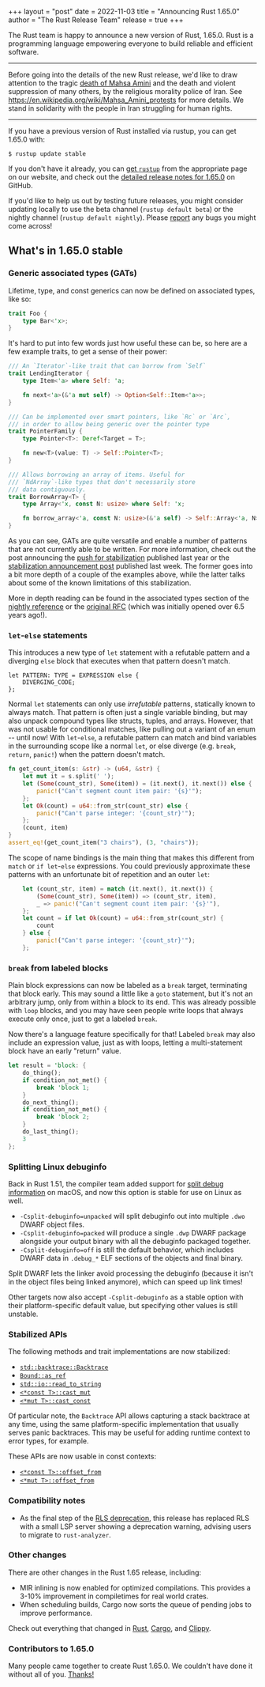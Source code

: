 +++
layout = "post"
date = 2022-11-03
title = "Announcing Rust 1.65.0"
author = "The Rust Release Team"
release = true
+++

The Rust team is happy to announce a new version of Rust, 1.65.0. Rust is a
programming language empowering everyone to build reliable and efficient
software.

---

Before going into the details of the new Rust release, we'd like to draw
attention to the tragic [death of Mahsa
Amini](https://en.wikipedia.org/wiki/Death_of_Mahsa_Amini) and the death and
violent suppression of many others, by the religious morality police of Iran.
See <https://en.wikipedia.org/wiki/Mahsa_Amini_protests> for more details. We
stand in solidarity with the people in Iran struggling for human rights.

---

If you have a previous version of Rust installed via rustup, you can get 1.65.0
with:

```console
$ rustup update stable
```

If you don't have it already, you can [get
`rustup`](https://www.rust-lang.org/install.html) from the appropriate page on
our website, and check out the [detailed release notes for
1.65.0](https://github.com/rust-lang/rust/blob/stable/RELEASES.md#version-1650-2022-11-03)
on GitHub.

If you'd like to help us out by testing future releases, you might consider
updating locally to use the beta channel (`rustup default beta`) or the nightly
channel (`rustup default nightly`). Please
[report](https://github.com/rust-lang/rust/issues/new/choose) any bugs you
might come across!

## What's in 1.65.0 stable

### Generic associated types (GATs)

Lifetime, type, and const generics can now be defined on associated types, like so:

```rust
trait Foo {
    type Bar<'x>;
}
```

It's hard to put into few words just how useful these can be, so here are a
few example traits, to get a sense of their power:

```rust
/// An `Iterator`-like trait that can borrow from `Self`
trait LendingIterator {
    type Item<'a> where Self: 'a;

    fn next<'a>(&'a mut self) -> Option<Self::Item<'a>>;
}

/// Can be implemented over smart pointers, like `Rc` or `Arc`,
/// in order to allow being generic over the pointer type
trait PointerFamily {
    type Pointer<T>: Deref<Target = T>;

    fn new<T>(value: T) -> Self::Pointer<T>;
}

/// Allows borrowing an array of items. Useful for
/// `NdArray`-like types that don't necessarily store
/// data contiguously.
trait BorrowArray<T> {
    type Array<'x, const N: usize> where Self: 'x;

    fn borrow_array<'a, const N: usize>(&'a self) -> Self::Array<'a, N>;
}
```

As you can see, GATs are quite versatile and enable a number
of patterns that are not currently able to be written. For more
information, check out the post announcing the
[push for stabilization](https://blog.rust-lang.org/2021/08/03/GATs-stabilization-push.html)
published last year or the
[stabilization announcement post](https://blog.rust-lang.org/2022/10/28/gats-stabilization.html)
published last week. The former goes into a bit more depth
of a couple of the examples above, while the latter talks
about some of the known limitations of this stabilization.

More in depth reading can be found in the associated types
section of the [nightly reference](https://doc.rust-lang.org/nightly/reference/items/associated-items.html#associated-types)
or the [original RFC](https://rust-lang.github.io/rfcs/1598-generic_associated_types.html) (which was initially opened over 6.5 years ago!).

### `let`-`else` statements

This introduces a new type of `let` statement with a refutable pattern and a
diverging `else` block that executes when that pattern doesn't match.

    let PATTERN: TYPE = EXPRESSION else {
        DIVERGING_CODE;
    };

Normal `let` statements can only use _irrefutable_ patterns, statically known
to always match. That pattern is often just a single variable binding, but may
also unpack compound types like structs, tuples, and arrays. However, that was
not usable for conditional matches, like pulling out a variant of an enum --
until now! With `let`-`else`, a refutable pattern can match and bind variables
in the surrounding scope like a normal `let`, or else diverge (e.g. `break`,
`return`, `panic!`) when the pattern doesn't match.

```rust
fn get_count_item(s: &str) -> (u64, &str) {
    let mut it = s.split(' ');
    let (Some(count_str), Some(item)) = (it.next(), it.next()) else {
        panic!("Can't segment count item pair: '{s}'");
    };
    let Ok(count) = u64::from_str(count_str) else {
        panic!("Can't parse integer: '{count_str}'");
    };
    (count, item)
}
assert_eq!(get_count_item("3 chairs"), (3, "chairs"));
```

The scope of name bindings is the main thing that makes this different from
`match` or `if let`-`else` expressions. You could previously approximate these
patterns with an unfortunate bit of repetition and an outer `let`:

```rust
    let (count_str, item) = match (it.next(), it.next()) {
        (Some(count_str), Some(item)) => (count_str, item),
        _ => panic!("Can't segment count item pair: '{s}'"),
    };
    let count = if let Ok(count) = u64::from_str(count_str) {
        count
    } else {
        panic!("Can't parse integer: '{count_str}'");
    };
```

### `break` from labeled blocks

Plain block expressions can now be labeled as a `break` target, terminating
that block early. This may sound a little like a `goto` statement, but it's not
an arbitrary jump, only from within a block to its end. This was already
possible with `loop` blocks, and you may have seen people write loops that
always execute only once, just to get a labeled `break`.

Now there's a language feature specifically for that! Labeled `break` may also
include an expression value, just as with loops, letting a multi-statement
block have an early "return" value.

```rust
let result = 'block: {
    do_thing();
    if condition_not_met() {
        break 'block 1;
    }
    do_next_thing();
    if condition_not_met() {
        break 'block 2;
    }
    do_last_thing();
    3
};
```

### Splitting Linux debuginfo

Back in Rust 1.51, the compiler team added support for [split debug
information](https://blog.rust-lang.org/2021/03/25/Rust-1.51.0.html#splitting-debug-information)
on macOS, and now this option is stable for use on Linux as well.

- `-Csplit-debuginfo=unpacked` will split debuginfo out into multiple `.dwo`
  DWARF object files.
- `-Csplit-debuginfo=packed` will produce a single `.dwp` DWARF package
  alongside your output binary with all the debuginfo packaged together.
- `-Csplit-debuginfo=off` is still the default behavior, which includes DWARF
  data in `.debug_*` ELF sections of the objects and final binary.

Split DWARF lets the linker avoid processing the debuginfo (because it isn't in
the object files being linked anymore), which can speed up link times!

Other targets now also accept `-Csplit-debuginfo` as a stable option with their
platform-specific default value, but specifying other values is still unstable.

### Stabilized APIs

The following methods and trait implementations are now stabilized:

- [`std::backtrace::Backtrace`](https://doc.rust-lang.org/stable/std/backtrace/struct.Backtrace.html)
- [`Bound::as_ref`](https://doc.rust-lang.org/stable/std/ops/enum.Bound.html#method.as_ref)
- [`std::io::read_to_string`](https://doc.rust-lang.org/stable/std/io/fn.read_to_string.html)
- [`<*const T>::cast_mut`](https://doc.rust-lang.org/stable/std/primitive.pointer.html#method.cast_mut)
- [`<*mut T>::cast_const`](https://doc.rust-lang.org/stable/std/primitive.pointer.html#method.cast_const)

Of particular note, the `Backtrace` API allows capturing a stack backtrace at
any time, using the same platform-specific implementation that usually serves
panic backtraces. This may be useful for adding runtime context to error types,
for example.

These APIs are now usable in const contexts:

- [`<*const T>::offset_from`](https://doc.rust-lang.org/stable/std/primitive.pointer.html#method.offset_from)
- [`<*mut T>::offset_from`](https://doc.rust-lang.org/stable/std/primitive.pointer.html#method.offset_from)

### Compatibility notes

- As the final step of the [RLS
  deprecation](https://blog.rust-lang.org/2022/07/01/RLS-deprecation.html),
  this release has replaced RLS with a small LSP server showing a deprecation
  warning, advising users to migrate to `rust-analyzer`.

### Other changes

There are other changes in the Rust 1.65 release, including:

- MIR inlining is now enabled for optimized compilations. This provides a 3-10%
  improvement in compiletimes for real world crates.
- When scheduling builds, Cargo now sorts the queue of pending jobs to improve performance.

Check out everything that changed in
[Rust](https://github.com/rust-lang/rust/blob/stable/RELEASES.md#version-1650-2022-11-03),
[Cargo](https://doc.rust-lang.org/nightly/cargo/CHANGELOG.html#cargo-165-2022-11-03),
and [Clippy](https://github.com/rust-lang/rust-clippy/blob/master/CHANGELOG.md#rust-165).

### Contributors to 1.65.0

Many people came together to create Rust 1.65.0.
We couldn't have done it without all of you.
[Thanks!](https://thanks.rust-lang.org/rust/1.65.0/)
